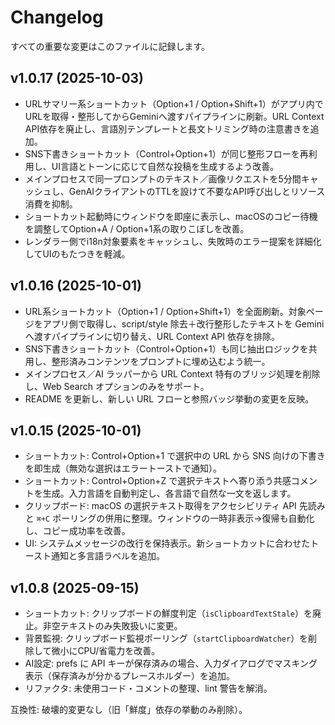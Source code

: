 # Changelog

すべての重要な変更はこのファイルに記録します。

## v1.0.17 (2025-10-03)

- URLサマリー系ショートカット（Option+1 / Option+Shift+1）がアプリ内でURLを取得・整形してからGeminiへ渡すパイプラインに刷新。URL Context API依存を廃止し、言語別テンプレートと長文トリミング時の注意書きを追加。
- SNS下書きショートカット（Control+Option+1）が同じ整形フローを再利用し、UI言語とトーンに応じて自然な投稿を生成するよう改善。
- メインプロセスで同一プロンプトのテキスト／画像リクエストを5分間キャッシュし、GenAIクライアントのTTLを設けて不要なAPI呼び出しとリソース消費を抑制。
- ショートカット起動時にウィンドウを即座に表示し、macOSのコピー待機を調整してOption+A / Option+1系の取りこぼしを改善。
- レンダラー側でi18n対象要素をキャッシュし、失敗時のエラー提案を詳細化してUIのもたつきを軽減。

## v1.0.16 (2025-10-01)

- URL系ショートカット（Option+1 / Option+Shift+1）を全面刷新。対象ページをアプリ側で取得し、script/style 除去＋改行整形したテキストを Gemini へ渡すパイプラインに切り替え、URL Context API 依存を排除。
- SNS下書きショートカット（Control+Option+1）も同じ抽出ロジックを共用し、整形済みコンテンツをプロンプトに埋め込むよう統一。
- メインプロセス／AI ラッパーから URL Context 特有のブリッジ処理を削除し、Web Search オプションのみをサポート。
- README を更新し、新しい URL フローと参照バッジ挙動の変更を反映。

## v1.0.15 (2025-10-01)

- ショートカット: Control+Option+1 で選択中の URL から SNS 向けの下書きを即生成（無効な選択はエラートーストで通知）。
- ショートカット: Control+Option+Z で選択テキストへ寄り添う共感コメントを生成。入力言語を自動判定し、各言語で自然な一文を返します。
- クリップボード: macOS の選択テキスト取得をアクセシビリティ API 先読みと `⌘+C` ポーリングの併用に整理。ウィンドウの一時非表示→復帰も自動化し、コピー成功率を改善。
- UI: システムメッセージの改行を保持表示。新ショートカットに合わせたトースト通知と多言語ラベルを追加。

## v1.0.8 (2025-09-15)

- ショートカット: クリップボードの鮮度判定（`isClipboardTextStale`）を廃止。非空テキストのみ失敗扱いに変更。
- 背景監視: クリップボード監視ポーリング（`startClipboardWatcher`）を削除して微小にCPU/省電力を改善。
- AI設定: prefs に API キーが保存済みの場合、入力ダイアログでマスキング表示（保存済みが分かるプレースホルダー）を追加。
- リファクタ: 未使用コード・コメントの整理、lint 警告を解消。

互換性: 破壊的変更なし（旧「鮮度」依存の挙動のみ削除）。
